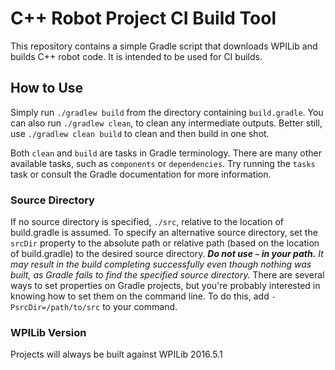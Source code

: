 # C++ Robot Project CI Build Tool
This repository contains a simple Gradle script that downloads WPILib and builds C++ robot code. It is intended to be used for CI builds.

## How to Use
Simply run `./gradlew build` from the directory containing `build.gradle`. You can also run `./gradlew clean`, to clean any intermediate outputs. Better still, use `./gradlew clean build` to clean and then build in one shot.

Both `clean` and `build` are tasks in Gradle terminology. There are many other available tasks, such as `components` or `dependencies`. Try running the `tasks` task or consult the Gradle documentation for more information.

### Source Directory
If no source directory is specified, `./src`, relative to the location of build.gradle is assumed. To specify an alternative source directory, set the `srcDir` property to the absolute path or relative path (based on the location of build.gradle) to the desired source directory. _**Do not use `~` in your path.** It may result in the build completing successfully even though nothing was built, as Gradle fails to find the specified source directory._ There are several ways to set properties on Gradle projects, but you're probably interested in knowing how to set them on the command line. To do this, add `-PsrcDir=/path/to/src` to your command.

### WPILib Version
Projects will always be built against WPILib 2016.5.1
